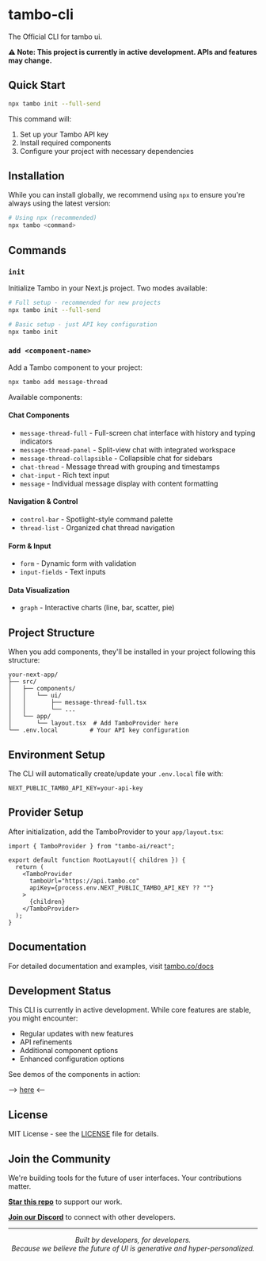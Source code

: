 # tambo-cli

The Official CLI for tambo ui.

**⚠️ Note: This project is currently in active development. APIs and features may change.**

## Quick Start

```bash
npx tambo init --full-send
```

This command will:

1. Set up your Tambo API key
2. Install required components
3. Configure your project with necessary dependencies

## Installation

While you can install globally, we recommend using `npx` to ensure you're always using the latest version:

```bash
# Using npx (recommended)
npx tambo <command>
```

## Commands

### `init`

Initialize Tambo in your Next.js project. Two modes available:

```bash
# Full setup - recommended for new projects
npx tambo init --full-send

# Basic setup - just API key configuration
npx tambo init
```

### `add <component-name>`

Add a Tambo component to your project:

```bash
npx tambo add message-thread
```

Available components:

#### Chat Components

- `message-thread-full` - Full-screen chat interface with history and typing indicators
- `message-thread-panel` - Split-view chat with integrated workspace
- `message-thread-collapsible` - Collapsible chat for sidebars
- `chat-thread` - Message thread with grouping and timestamps
- `chat-input` - Rich text input
- `message` - Individual message display with content formatting

#### Navigation & Control

- `control-bar` - Spotlight-style command palette
- `thread-list` - Organized chat thread navigation

#### Form & Input

- `form` - Dynamic form with validation
- `input-fields` - Text inputs

#### Data Visualization

- `graph` - Interactive charts (line, bar, scatter, pie)

## Project Structure

When you add components, they'll be installed in your project following this structure:

```
your-next-app/
├── src/
│   ├── components/
│   │   └── ui/
│   │       ├── message-thread-full.tsx
│   │       └── ...
│   └── app/
│       └── layout.tsx  # Add TamboProvider here
└── .env.local         # Your API key configuration
```

## Environment Setup

The CLI will automatically create/update your `.env.local` file with:

```env
NEXT_PUBLIC_TAMBO_API_KEY=your-api-key
```

## Provider Setup

After initialization, add the TamboProvider to your `app/layout.tsx`:

```tsx
import { TamboProvider } from "tambo-ai/react";

export default function RootLayout({ children }) {
  return (
    <TamboProvider
      tamboUrl="https://api.tambo.co"
      apiKey={process.env.NEXT_PUBLIC_TAMBO_API_KEY ?? ""}
    >
      {children}
    </TamboProvider>
  );
}
```

## Documentation

For detailed documentation and examples, visit [tambo.co/docs](https://tambo.co/docs)

## Development Status

This CLI is currently in active development. While core features are stable, you might encounter:

- Regular updates with new features
- API refinements
- Additional component options
- Enhanced configuration options

See demos of the components in action:

--> [here](https://tambo-ui.vercel.app/) <--

## License

MIT License - see the [LICENSE](https://github.com/tambo-ai/tambo/blob/main/LICENSE) file for details.

## Join the Community

We're building tools for the future of user interfaces. Your contributions matter.

**[Star this repo](https://github.com/tambo-ai/tambo)** to support our work.

**[Join our Discord](https://discord.gg/dJNvPEHth6)** to connect with other developers.

---

<p align="center">
  <i>Built by developers, for developers.</i><br>
  <i>Because we believe the future of UI is generative and hyper-personalized.</i>
</p>
